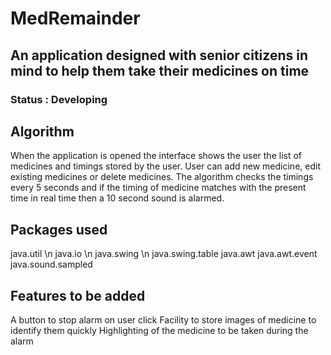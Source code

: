 # MedRemainder

## An application designed with senior citizens in mind to help them take their medicines on time

### Status : Developing

## Algorithm

When the application is opened the interface shows the user the list of medicines and timings stored by the user. 
User can add new medicine, edit existing medicines or delete medicines.
The algorithm checks the timings every 5 seconds and if the timing of medicine matches with the present time in real time then a 10 second sound is alarmed.

## Packages used

java.util \n
java.io \n
java.swing \n
java.swing.table
java.awt
java.awt.event
java.sound.sampled

## Features to be added

A button to stop alarm on user click
Facility to store images of medicine to identify them quickly
Highlighting of the medicine to be taken during the alarm
